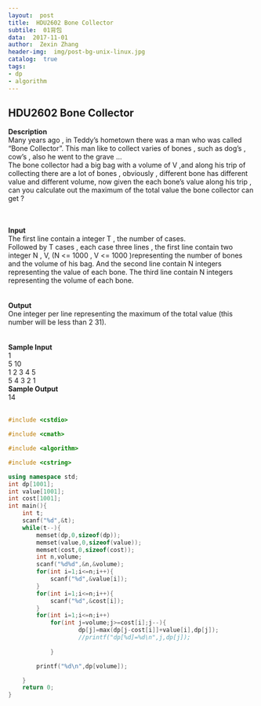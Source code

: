 ```yaml
---
layout:  post
title:  HDU2602 Bone Collector
subtile:  01背包
data:  2017-11-01
author:  Zexin Zhang
header-img:  img/post-bg-unix-linux.jpg
catalog:  true
tags:
- dp
- algorithm
---
```



## **HDU2602 Bone Collector**<br>
**Description**<br>
Many years ago , in Teddy’s hometown there was a man who was called “Bone Collector”. This man like to collect varies of bones , such as dog’s , cow’s , also he went to the grave …<br>
The bone collector had a big bag with a volume of V ,and along his trip of collecting there are a lot of bones , obviously , different bone has different value and different volume, now given the each bone’s value along his trip , can you calculate out the maximum of the total value the bone collector can get ? 
<br><br><br>

**Input**<br>
The first line contain a integer T , the number of cases. <br>
Followed by T cases , each case three lines , the first line contain two integer N , V, (N <= 1000 , V <= 1000 )representing the number of bones and the volume of his bag. And the second line contain N integers representing the value of each bone. The third line contain N integers representing the volume of each bone.<br><br><br>
**Output**<br>
One integer per line representing the maximum of the total value (this number will be less than 2 31).<br><br><br>
**Sample Input**<br>
1<br>
5 10<br>
1 2 3 4 5<br>
5 4 3 2 1<br>
**Sample Output**<br>
14<br><br>
```c++
#include <cstdio>

#include <cmath>

#include <algorithm>

#include <cstring>

using namespace std;
int dp[1001];
int value[1001];
int cost[1001];
int main(){
	int t;
	scanf("%d",&t);
	while(t--){
		memset(dp,0,sizeof(dp));
		memset(value,0,sizeof(value));
		memset(cost,0,sizeof(cost));
		int n,volume;
		scanf("%d%d",&n,&volume);
		for(int i=1;i<=n;i++){
			scanf("%d",&value[i]);
		}
		for(int i=1;i<=n;i++){
			scanf("%d",&cost[i]);
		}
		for(int i=1;i<=n;i++)
			for(int j=volume;j>=cost[i];j--){
					dp[j]=max(dp[j-cost[i]]+value[i],dp[j]);
					//printf("dp[%d]=%d\n",j,dp[j]);
          
			}

	    printf("%d\n",dp[volume]);

	}
	return 0;
}
```
